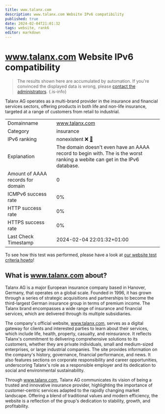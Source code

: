 ```yaml
---
title: www.talanx.com
description: www.talanx.com Website IPv6 compatibility
published: true
date: 2024-02-04T21:01:32
tags: website, rank6
editor: markdown
---
```


# www.talanx.com Website IPv6 compatibility

> The results shown here are accumulated by automation. If you're convinced the displayed data is wrong, please [contact the administrators](/howto/chat). 
{.is-info}

Talanx AG operates as a multi-brand provider in the insurance and financial services sectors, offering products in both life and non-life insurance, targeted at a range of customers from retail to industrial.


|   |   |
| - | - |
| Domainname | www.talanx.com
| Category | insurance |
| IPv6 ranking | nonexistent :x: [🔗](/howto/ranking) |
| Explanation | The domain doesn't even have an AAAA record to begin with. The is the worst ranking a webite can get in the IPv6 database. |
| Amount of AAAA records for domain | 0 |
| ICMPv6 success rate | 0%|
| HTTP success rate | 0% |
| HTTPS success rate | 0% |
| Last Check Timestamp | 2024-02-04 22:01:32+01:00 |

To see how this test was performed, please have a look at [our website test criteria howto](/howto/testcriteria/website)!


## What is www.talanx.com about?
Talanx AG is a major European insurance company based in Hanover, Germany, that operates on a global scale. Founded in 1996, it has grown through a series of strategic acquisitions and partnerships to become the third-largest German insurance group in terms of premium income. The Talanx brand encompasses a wide range of insurance and financial services, which are delivered through its multiple subsidiaries.

The company's official website, www.talanx.com, serves as a digital gateway for clients and interested parties to learn about their services, which include life, health, property, casualty, and reinsurance. It reflects Talanx's commitment to delivering comprehensive solutions to its customers, whether they are private individuals, small and medium-sized enterprises, or large industrial companies. The site provides information on the company's history, governance, financial performance, and news. It also features sections on corporate responsibility and career opportunities, underscoring Talanx's role as a responsible employer and its dedication to social and environmental sustainability.

Through www.talanx.com, Talanx AG communicates its vision of being a trusted and innovative insurance provider, highlighting the importance of customer-centric services adapted to the rapidly changing market landscape. Offering a blend of traditional values and modern efficiency, the website is a reflection of the group's dedication to stability, growth, and profitability.


